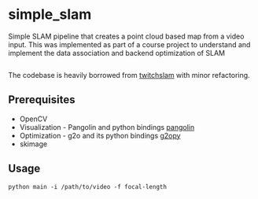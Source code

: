 # simple_slam

Simple SLAM pipeline that creates a point cloud based map from a video input.
This was implemented as part of a course project to understand and implement the data association and backend optimization of SLAM

![]()

The codebase is heavily borrowed from [twitchslam](https://github.com/geohot/twitchslam) with minor refactoring.

## Prerequisites

- OpenCV
- Visualization - Pangolin and python bindings [pangolin](https://github.com/uoip/pangolin)
- Optimization  - g2o and its python bindings [g2opy](https://github.com/uoip/g2opy)
- skimage

## Usage

```
python main -i /path/to/video -f focal-length
```



